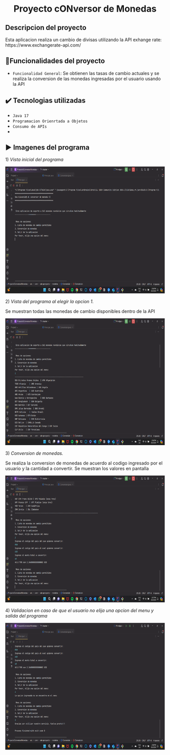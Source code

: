 <h1 align="center"> Proyecto cONversor de Monedas </h1>

<h2>Descripcion del proyecto</h2>
<p>Esta aplicacion realiza un cambio de divisas utilizando la API exhange rate: <a>https://www.exchangerate-api.com/</a> </p>

## :hammer:Funcionalidades del proyecto

- `Funcionalidad General`: Se obtienen las tasas de cambio actuales y se realiza la conversion de las monedas ingresadas por el usuario usando la API

## ✔️ Tecnologias utilizadas
- `Java 17`
- `Programacion Orienrtada a Objetos`
- `Consumo de APIs`
- 
## ▶️ Imagenes del programa

<p> 1) <em>Vista inicial del programa </em></p>
<img src=Inicioprograma.png width = 800px height = 400px>


<p> 2) <em>Vista del programa al elegir la opcion 1. </em></p>
<p>Se muestran todas las monedas de cambio disponibles dentro de la API </p>
<img src=opcion1.png width = 800px height = 400px>

<p> 3) <em>Conversion de monedas.</em> </p>
<p> Se realiza la conversion de monedas de acuerdo al codigo ingresado por el usuario y la cantidad a convertir. Se muestran los valores en pantalla </p>
<img src=conversionMoneda.png width = 800px height = 400px>

<p> 4) <em>Validacion en caso de que el usuario no elija una opcion del menu y salida del programa </em></p>
<img src=Validacion.png width = 800px height = 400px>
